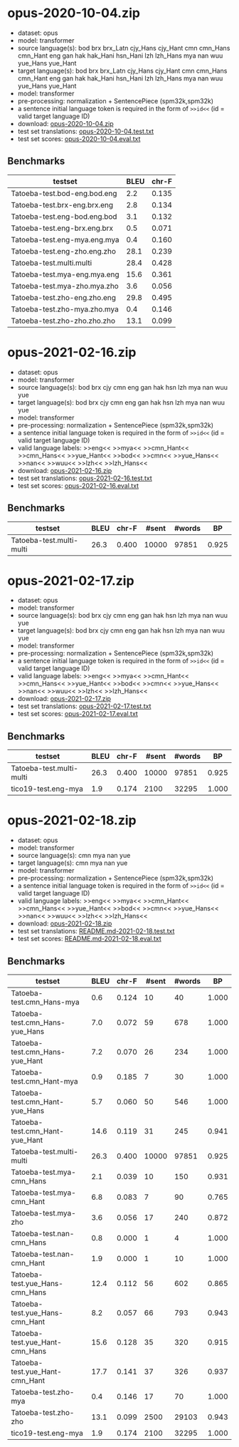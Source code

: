 # opus-2020-10-04.zip

* dataset: opus
* model: transformer
* source language(s): bod brx brx_Latn cjy_Hans cjy_Hant cmn cmn_Hans cmn_Hant eng gan hak hak_Hani hsn_Hani lzh lzh_Hans mya nan wuu yue_Hans yue_Hant
* target language(s): bod brx brx_Latn cjy_Hans cjy_Hant cmn cmn_Hans cmn_Hant eng gan hak hak_Hani hsn_Hani lzh lzh_Hans mya nan wuu yue_Hans yue_Hant
* model: transformer
* pre-processing: normalization + SentencePiece (spm32k,spm32k)
* a sentence initial language token is required in the form of `>>id<<` (id = valid target language ID)
* download: [opus-2020-10-04.zip](https://object.pouta.csc.fi/Tatoeba-MT-models/sit-sit/opus-2020-10-04.zip)
* test set translations: [opus-2020-10-04.test.txt](https://object.pouta.csc.fi/Tatoeba-MT-models/sit-sit/opus-2020-10-04.test.txt)
* test set scores: [opus-2020-10-04.eval.txt](https://object.pouta.csc.fi/Tatoeba-MT-models/sit-sit/opus-2020-10-04.eval.txt)

## Benchmarks

| testset               | BLEU  | chr-F |
|-----------------------|-------|-------|
| Tatoeba-test.bod-eng.bod.eng 	| 2.2 	| 0.135 |
| Tatoeba-test.brx-eng.brx.eng 	| 2.8 	| 0.134 |
| Tatoeba-test.eng-bod.eng.bod 	| 3.1 	| 0.132 |
| Tatoeba-test.eng-brx.eng.brx 	| 0.5 	| 0.071 |
| Tatoeba-test.eng-mya.eng.mya 	| 0.4 	| 0.160 |
| Tatoeba-test.eng-zho.eng.zho 	| 28.1 	| 0.239 |
| Tatoeba-test.multi.multi 	| 28.4 	| 0.428 |
| Tatoeba-test.mya-eng.mya.eng 	| 15.6 	| 0.361 |
| Tatoeba-test.mya-zho.mya.zho 	| 3.6 	| 0.056 |
| Tatoeba-test.zho-eng.zho.eng 	| 29.8 	| 0.495 |
| Tatoeba-test.zho-mya.zho.mya 	| 0.4 	| 0.146 |
| Tatoeba-test.zho-zho.zho.zho 	| 13.1 	| 0.099 |




# opus-2021-02-16.zip

* dataset: opus
* model: transformer
* source language(s): bod brx cjy cmn eng gan hak hsn lzh mya nan wuu yue
* target language(s): bod brx cjy cmn eng gan hak hsn lzh mya nan wuu yue
* model: transformer
* pre-processing: normalization + SentencePiece (spm32k,spm32k)
* a sentence initial language token is required in the form of `>>id<<` (id = valid target language ID)
* valid language labels: >>eng<< >>mya<< >>cmn_Hant<< >>cmn_Hans<< >>yue_Hant<< >>bod<< >>cmn<< >>yue_Hans<< >>nan<< >>wuu<< >>lzh<< >>lzh_Hans<<
* download: [opus-2021-02-16.zip](https://object.pouta.csc.fi/Tatoeba-MT-models/sit-sit/opus-2021-02-16.zip)
* test set translations: [opus-2021-02-16.test.txt](https://object.pouta.csc.fi/Tatoeba-MT-models/sit-sit/opus-2021-02-16.test.txt)
* test set scores: [opus-2021-02-16.eval.txt](https://object.pouta.csc.fi/Tatoeba-MT-models/sit-sit/opus-2021-02-16.eval.txt)

## Benchmarks

| testset | BLEU  | chr-F | #sent | #words | BP |
|---------|-------|-------|-------|--------|----|
| Tatoeba-test.multi-multi 	| 26.3 	| 0.400 	| 10000 	| 97851 	| 0.925 |




# opus-2021-02-17.zip

* dataset: opus
* model: transformer
* source language(s): bod brx cjy cmn eng gan hak hsn lzh mya nan wuu yue
* target language(s): bod brx cjy cmn eng gan hak hsn lzh mya nan wuu yue
* model: transformer
* pre-processing: normalization + SentencePiece (spm32k,spm32k)
* a sentence initial language token is required in the form of `>>id<<` (id = valid target language ID)
* valid language labels: >>eng<< >>mya<< >>cmn_Hant<< >>cmn_Hans<< >>yue_Hant<< >>bod<< >>cmn<< >>yue_Hans<< >>nan<< >>wuu<< >>lzh<< >>lzh_Hans<<
* download: [opus-2021-02-17.zip](https://object.pouta.csc.fi/Tatoeba-MT-models/sit-sit/opus-2021-02-17.zip)
* test set translations: [opus-2021-02-17.test.txt](https://object.pouta.csc.fi/Tatoeba-MT-models/sit-sit/opus-2021-02-17.test.txt)
* test set scores: [opus-2021-02-17.eval.txt](https://object.pouta.csc.fi/Tatoeba-MT-models/sit-sit/opus-2021-02-17.eval.txt)

## Benchmarks

| testset | BLEU  | chr-F | #sent | #words | BP |
|---------|-------|-------|-------|--------|----|
| Tatoeba-test.multi-multi 	| 26.3 	| 0.400 	| 10000 	| 97851 	| 0.925 |
| tico19-test.eng-mya 	| 1.9 	| 0.174 	| 2100 	| 32295 	| 1.000 |




# opus-2021-02-18.zip

* dataset: opus
* model: transformer
* source language(s): cmn mya nan yue
* target language(s): cmn mya nan yue
* model: transformer
* pre-processing: normalization + SentencePiece (spm32k,spm32k)
* a sentence initial language token is required in the form of `>>id<<` (id = valid target language ID)
* valid language labels: >>eng<< >>mya<< >>cmn_Hant<< >>cmn_Hans<< >>yue_Hant<< >>bod<< >>cmn<< >>yue_Hans<< >>nan<< >>wuu<< >>lzh<< >>lzh_Hans<<
* download: [opus-2021-02-18.zip](https://object.pouta.csc.fi/Tatoeba-MT-models/sit-sit/opus-2021-02-18.zip)
* test set translations: [README.md-2021-02-18.test.txt](https://object.pouta.csc.fi/Tatoeba-MT-models/sit-sit/README.md-2021-02-18.test.txt)
* test set scores: [README.md-2021-02-18.eval.txt](https://object.pouta.csc.fi/Tatoeba-MT-models/sit-sit/README.md-2021-02-18.eval.txt)

## Benchmarks

| testset | BLEU  | chr-F | #sent | #words | BP |
|---------|-------|-------|-------|--------|----|
| Tatoeba-test.cmn_Hans-mya 	| 0.6 	| 0.124 	| 10 	| 40 	| 1.000 |
| Tatoeba-test.cmn_Hans-yue_Hans 	| 7.0 	| 0.072 	| 59 	| 678 	| 1.000 |
| Tatoeba-test.cmn_Hans-yue_Hant 	| 7.2 	| 0.070 	| 26 	| 234 	| 1.000 |
| Tatoeba-test.cmn_Hant-mya 	| 0.9 	| 0.185 	| 7 	| 30 	| 1.000 |
| Tatoeba-test.cmn_Hant-yue_Hans 	| 5.7 	| 0.060 	| 50 	| 546 	| 1.000 |
| Tatoeba-test.cmn_Hant-yue_Hant 	| 14.6 	| 0.119 	| 31 	| 245 	| 0.941 |
| Tatoeba-test.multi-multi 	| 26.3 	| 0.400 	| 10000 	| 97851 	| 0.925 |
| Tatoeba-test.mya-cmn_Hans 	| 2.1 	| 0.039 	| 10 	| 150 	| 0.931 |
| Tatoeba-test.mya-cmn_Hant 	| 6.8 	| 0.083 	| 7 	| 90 	| 0.765 |
| Tatoeba-test.mya-zho 	| 3.6 	| 0.056 	| 17 	| 240 	| 0.872 |
| Tatoeba-test.nan-cmn_Hans 	| 0.8 	| 0.000 	| 1 	| 4 	| 1.000 |
| Tatoeba-test.nan-cmn_Hant 	| 1.9 	| 0.000 	| 1 	| 10 	| 1.000 |
| Tatoeba-test.yue_Hans-cmn_Hans 	| 12.4 	| 0.112 	| 56 	| 602 	| 0.865 |
| Tatoeba-test.yue_Hans-cmn_Hant 	| 8.2 	| 0.057 	| 66 	| 793 	| 0.943 |
| Tatoeba-test.yue_Hant-cmn_Hans 	| 15.6 	| 0.128 	| 35 	| 320 	| 0.915 |
| Tatoeba-test.yue_Hant-cmn_Hant 	| 17.7 	| 0.141 	| 37 	| 326 	| 0.937 |
| Tatoeba-test.zho-mya 	| 0.4 	| 0.146 	| 17 	| 70 	| 1.000 |
| Tatoeba-test.zho-zho 	| 13.1 	| 0.099 	| 2500 	| 29103 	| 0.943 |
| tico19-test.eng-mya 	| 1.9 	| 0.174 	| 2100 	| 32295 	| 1.000 |

